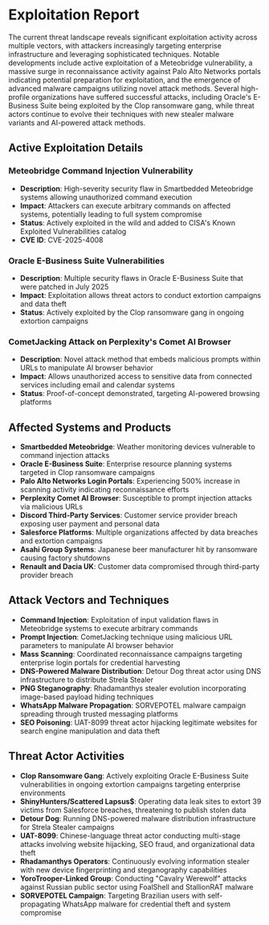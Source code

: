 # Exploitation Report

The current threat landscape reveals significant exploitation activity across multiple vectors, with attackers increasingly targeting enterprise infrastructure and leveraging sophisticated techniques. Notable developments include active exploitation of a Meteobridge vulnerability, a massive surge in reconnaissance activity against Palo Alto Networks portals indicating potential preparation for exploitation, and the emergence of advanced malware campaigns utilizing novel attack methods. Several high-profile organizations have suffered successful attacks, including Oracle's E-Business Suite being exploited by the Clop ransomware gang, while threat actors continue to evolve their techniques with new stealer malware variants and AI-powered attack methods.

## Active Exploitation Details

### Meteobridge Command Injection Vulnerability
- **Description**: High-severity security flaw in Smartbedded Meteobridge systems allowing unauthorized command execution
- **Impact**: Attackers can execute arbitrary commands on affected systems, potentially leading to full system compromise
- **Status**: Actively exploited in the wild and added to CISA's Known Exploited Vulnerabilities catalog
- **CVE ID**: CVE-2025-4008

### Oracle E-Business Suite Vulnerabilities
- **Description**: Multiple security flaws in Oracle E-Business Suite that were patched in July 2025
- **Impact**: Exploitation allows threat actors to conduct extortion campaigns and data theft
- **Status**: Actively exploited by the Clop ransomware gang in ongoing extortion campaigns

### CometJacking Attack on Perplexity's Comet AI Browser
- **Description**: Novel attack method that embeds malicious prompts within URLs to manipulate AI browser behavior
- **Impact**: Allows unauthorized access to sensitive data from connected services including email and calendar systems
- **Status**: Proof-of-concept demonstrated, targeting AI-powered browsing platforms

## Affected Systems and Products

- **Smartbedded Meteobridge**: Weather monitoring devices vulnerable to command injection attacks
- **Oracle E-Business Suite**: Enterprise resource planning systems targeted in Clop ransomware campaigns
- **Palo Alto Networks Login Portals**: Experiencing 500% increase in scanning activity indicating reconnaissance efforts
- **Perplexity Comet AI Browser**: Susceptible to prompt injection attacks via malicious URLs
- **Discord Third-Party Services**: Customer service provider breach exposing user payment and personal data
- **Salesforce Platforms**: Multiple organizations affected by data breaches and extortion campaigns
- **Asahi Group Systems**: Japanese beer manufacturer hit by ransomware causing factory shutdowns
- **Renault and Dacia UK**: Customer data compromised through third-party provider breach

## Attack Vectors and Techniques

- **Command Injection**: Exploitation of input validation flaws in Meteobridge systems to execute arbitrary commands
- **Prompt Injection**: CometJacking technique using malicious URL parameters to manipulate AI browser behavior
- **Mass Scanning**: Coordinated reconnaissance campaigns targeting enterprise login portals for credential harvesting
- **DNS-Powered Malware Distribution**: Detour Dog threat actor using DNS infrastructure to distribute Strela Stealer
- **PNG Steganography**: Rhadamanthys stealer evolution incorporating image-based payload hiding techniques
- **WhatsApp Malware Propagation**: SORVEPOTEL malware campaign spreading through trusted messaging platforms
- **SEO Poisoning**: UAT-8099 threat actor hijacking legitimate websites for search engine manipulation and data theft

## Threat Actor Activities

- **Clop Ransomware Gang**: Actively exploiting Oracle E-Business Suite vulnerabilities in ongoing extortion campaigns targeting enterprise environments
- **ShinyHunters/Scattered Lapsus$**: Operating data leak sites to extort 39 victims from Salesforce breaches, threatening to publish stolen data
- **Detour Dog**: Running DNS-powered malware distribution infrastructure for Strela Stealer campaigns
- **UAT-8099**: Chinese-language threat actor conducting multi-stage attacks involving website hijacking, SEO fraud, and organizational data theft
- **Rhadamanthys Operators**: Continuously evolving information stealer with new device fingerprinting and steganography capabilities
- **YoroTrooper-Linked Group**: Conducting "Cavalry Werewolf" attacks against Russian public sector using FoalShell and StallionRAT malware
- **SORVEPOTEL Campaign**: Targeting Brazilian users with self-propagating WhatsApp malware for credential theft and system compromise